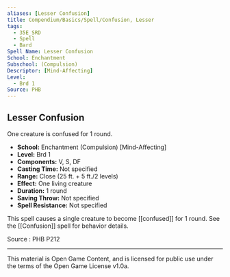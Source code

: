 ```yaml
---
aliases: [Lesser Confusion]
title: Compendium/Basics/Spell/Confusion, Lesser
tags:
  - 35E_SRD
  - Spell
  - Bard
Spell Name: Lesser Confusion
School: Enchantment
Subschool: (Compulsion)
Descriptor: [Mind-Affecting]
Level:
  - Brd 1
Source: PHB
---
```


## Lesser Confusion

One creature is confused for 1 round.

* **School:** Enchantment (Compulsion) [Mind-Affecting]  
* **Level:** Brd 1  
* **Components:** V, S, DF  
* **Casting Time:** Not specified  
* **Range:** Close (25 ft. + 5 ft./2 levels)  
* **Effect:** One living creature  
* **Duration:** 1 round  
* **Saving Throw:** Not specified  
* **Spell Resistance:** Not specified

This spell causes a single creature to become [[confused]] for 1 round. See the [[Confusion]] spell for behavior details.

Source : PHB P212

---

This material is Open Game Content, and is licensed for public use under  
the terms of the Open Game License v1.0a.
